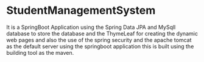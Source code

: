 # StudentManagementSystem
It is a SpringBoot Application using the Spring Data JPA and MySqll database to store the database and the ThymeLeaf  for creating the dynamic web pages and also the use of the spring security  and the apache tomcat as the default server using the springboot application this is built using the  building tool as the maven.
